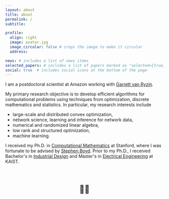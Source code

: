 ```yaml
---
layout: about
title: about
permalink: /
subtitle: 

profile:
  align: right
  image: avatar.jpg
  image_circular: false # crops the image to make it circular
  address: 

news: # includes a list of news items
selected_papers: # includes a list of papers marked as "selected={true}"
social: true  # includes social icons at the bottom of the page
---
```



I am a postdoctoral scientist at Amazon working with <a href="https://scholar.google.com/citations?user=7KI2Fa8AAAAJ&hl=en" target="_blank">Garrett van Ryzin</a>. 


My primary research objective is to develop efficient algorithms for computational problems using techniques from optimization, discrete mathematics and statistics.
In particular, my research interests include
* large-scale and distributed convex optimization,
* network science, learning and inference for network data,
* numerical and randomized linear algebra,
* low rank and structured optimization,
* machine learning.

I received my Ph.D. in 
<a href="https://icme.stanford.edu" target="_blank">Computational Mathematics</a> at Stanford, 
where I was fortunate to be advised by <a href="https://stanford.edu/~boyd/" target="_blank">Stephen Boyd</a>.
Prior to my Ph.D., I received Bachelor's in <a
href="https://id.kaist.ac.kr/home"
target="_blank">Industrial Design</a> and Master's in <a
href="https://ee.kaist.ac.kr/en/" target="_blank">Electrical
Engineering</a> at KAIST.



<br />
<br />
<br />


    
<div style="display: flex; justify-content: center; align-items: center; gap: 20px;">
  <strong>
    <a href="https://scholar.google.com/citations?user={{ site.scholar_userid }}" title="Google Scholar">
      <i class="ai ai-google-scholar" style="font-size: 4em;"></i>
    </a>
  </strong>
  <a href="https://standforukraine.com" title="Stand for Ukraine" style="text-decoration: none;">
    <span style="font-size: 1.8em; vertical-align: top;">💙💛</span>
  </a>
  <strong>
    <a href="https://github.com/{{ site.github_username }}" title="GitHub">
      <i class="fa-brands fa-github" style="font-size: 3.75em;"></i>
    </a>
  </strong>
</div>
